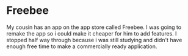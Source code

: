 # Freebee

My cousin has an app on the app store called Freebee. I was going to remake the app so i could make it cheaper for him 
to add features. I stopped half way through because i was still studying and didn't have enough free time to make 
a commercially ready application.
